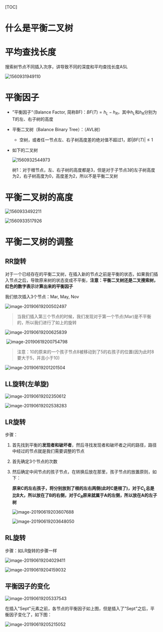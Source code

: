 [TOC]



# 什么是平衡二叉树

# 平均查找长度

搜索树节点不同插入次序，讲导致不同的深度和平均查找长度ASL

![1560931949110](https://github.com/chenyansong1/note/blob/master/images/data_structure/1560931949110.png?raw=true?raw=true)



# 平衡因子

* ”平衡因子“（Balance Factor, 简称BF)：$BF(T)=h_L-h_R$，其中$h_L$和$h_R$分别为T的左、右子树的高度

* 平衡二叉树（Balance Binary Tree）：（AVL树）
  * 空树，或者任一节点左、右子树高度差的绝对值不超过1，即$|
    BF(T)| \leq 1$

* 如下的二叉树

  ![1560932544973](https://github.com/chenyansong1/note/blob/master/images/data_structure/1560932544973.png?raw=true?raw=true)

  树1：对于根节点，左、右子树的高度都是3，但是对于子节点3的左子树高度为2，右子树高度为0，高度差为2，所以不是平衡二叉树

  

# 平衡二叉树的高度

![1560933492211](https://github.com/chenyansong1/note/blob/master/images/data_structure/1560933492211.png?raw=true?raw=true)

![1560933517926](https://github.com/chenyansong1/note/blob/master/images/data_structure/1560933517926.png?raw=true?raw=true)



# 平衡二叉树的调整

## RR旋转

对于一个已经存在的平衡二叉树，在插入新的节点之前是平衡的状态，如果我们插入节点之后，导致原来树的状态变成不平衡，**注意：平衡二叉树还是二叉搜索树，红色的数字表示计算出来的平衡因子**

我们依次插入3个节点：Mar, May, Nov

![image-20190619200502497](https://github.com/chenyansong1/note/blob/master/images/data_structure/image-20190619200502497.png?raw=true)

> 当我们插入第三个节点的时候，我们发现对于第一个节点(Mar)是不平衡的，所以我们进行了如上的旋转

![image-20190619200625839](https://github.com/chenyansong1/note/blob/master/images/data_structure/image-20190619200625839.png?raw=true)

​	![image-20190619200754798](https://github.com/chenyansong1/note/blob/master/images/data_structure/image-20190619200754798.png?raw=true)

> 注意：10的原来的一个孩子节点8被移动到了5的右孩子的位置(因为此时8要大于5，并且小于10)

![image-20190619201201504](https://github.com/chenyansong1/note/blob/master/images/data_structure/image-20190619201201504.png?raw=true)

## LL旋转(左单旋)

![image-20190619202350612](https://github.com/chenyansong1/note/blob/master/images/data_structure/image-20190619202350612.png?raw=true)

![image-20190619202538283](https://github.com/chenyansong1/note/blob/master/images/data_structure/image-20190619202538283.png?raw=true)



## LR旋转

步骤：

1. 首先找到平衡的**发现者和破坏者**，然后寻找发现者和破坏者之间的路径，路径中经过的节点就是我们需要调整的节点

2. 首先确定3个节点的次数

3. 然后确定中间节点的孩子节点，在转换后放在那里，孩子节点的放置原则，如下：

   **原来C的左右孩子，将分别放到了根的左右两侧(此时C是根了)，对于$C_L$总是比B大，所以放在了B的右侧，对于$C_R$原来就属于A的左侧，所以放在A的左子树**

   ![image-20190619203607688](https://github.com/chenyansong1/note/blob/master/images/data_structure/image-20190619203607688.png?raw=true)

   ![image-20190619203648050](https://github.com/chenyansong1/note/blob/master/images/data_structure/image-20190619203648050.png?raw=true)



## RL旋转

步骤：如LR旋转的步骤一样

![image-20190619204029411](https://github.com/chenyansong1/note/blob/master/images/data_structure/image-20190619204029411.png?raw=true)

![image-20190619204159032](https://github.com/chenyansong1/note/blob/master/images/data_structure/image-20190619204159032.png?raw=true)



## 平衡因子的变化

![image-20190619205337543](https://github.com/chenyansong1/note/blob/master/images/data_structure/image-20190619205337543.png?raw=true)



在插入"Sept"元素之前，各节点的平衡因子如上图，但是插入了"Sept"之后，平衡因子变化了，如下图：



![image-20190619205215052](https://github.com/chenyansong1/note/blob/master/images/data_structure/image-20190619205215052.png?raw=true)